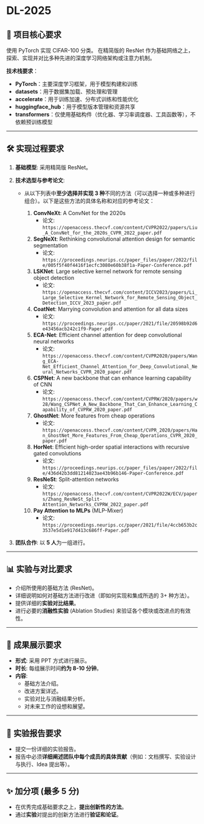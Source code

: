 # DL-2025

## 📝 项目核心要求

使用 PyTorch 实现 CIFAR-100 分类。
在精简版的 ResNet 作为基础网络之上，探索、实现并对比多种先进的深度学习网络架构或注意力机制。

**技术栈要求**：
- **PyTorch**：主要深度学习框架，用于模型构建和训练
- **datasets**：用于数据集加载、预处理和管理
- **accelerate**：用于训练加速、分布式训练和性能优化
- **huggingface_hub**：用于模型版本管理和资源共享
- **transformers**：仅使用基础构件（优化器、学习率调度器、工具函数等），不依赖预训练模型

---

## 🛠️ 实现过程要求

1.  **基础模型**: 采用精简版 ResNet。
2.  **技术选型与参考论文**:
    * 从以下列表中**至少选择并实现 3 种**不同的方法（可以选择一种或多种进行组合）。以下是这些方法的具体名称和对应的参考论文：

        1.  **ConvNeXt**: A ConvNet for the 2020s
            * 论文: `https://openaccess.thecvf.com/content/CVPR2022/papers/Liu_A_ConvNet_for_the_2020s_CVPR_2022_paper.pdf`
        2.  **SegNeXt**: Rethinking convolutional attention design for semantic segmentation
            * 论文: `https://proceedings.neurips.cc/paper_files/paper/2022/file/005f5f40f4416f1ecfc3080e60b38f1a-Paper-Conference.pdf`
        3.  **LSKNet**: Large selective kernel network for remote sensing object detection
            * 论文: `https://openaccess.thecvf.com/content/ICCV2023/papers/Li_Large_Selective_Kernel_Network_for_Remote_Sensing_Object_Detection_ICCV_2023_paper.pdf`
        4.  **CoatNet**: Marrying convolution and attention for all data sizes
            * 论文: `https://proceedings.neurips.cc/paper/2021/file/20598b92d6e43456acb242c1f9-Paper.pdf`
        5.  **ECA-Net**: Efficient channel attention for deep convolutional neural networks
            * 论文: `https://openaccess.thecvf.com/content/CVPR2020/papers/Wang_ECA-Net_Efficient_Channel_Attention_for_Deep_Convolutional_Neural_Networks_CVPR_2020_paper.pdf`
        6.  **CSPNet**: A new backbone that can enhance learning capability of CNN
            * 论文: `https://openaccess.thecvf.com/content/CVPRW/2020/papers/w28/Wang_CSPNet_A_New_Backbone_That_Can_Enhance_Learning_Capability_of_CVPRW_2020_paper.pdf`
        7.  **GhostNet**: More features from cheap operations
            * 论文: `https://openaccess.thecvf.com/content/CVPR_2020/papers/Han_GhostNet_More_Features_From_Cheap_Operations_CVPR_2020_paper.pdf`
        8.  **HorNet**: Efficient high-order spatial interactions with recursive gated convolutions
            * 论文: `https://proceedings.neurips.cc/paper_files/paper/2022/file/436d42b3dd81214023ae43b96b146-Paper-Conference.pdf`
        9.  **ResNeSt**: Split-attention networks
            * 论文: `https://openaccess.thecvf.com/content/CVPR2022W/ECV/papers/Zhang_ResNeSt_Split-Attention_Networks_CVPRW_2022_paper.pdf`
        10. **Pay Attention to MLPs** (MLP-Mixer)
            * 论文: `https://proceedings.neurips.cc/paper/2021/file/4ccb653b2c3537e5d1e917d413c686ff-Paper.pdf`

3.  **团队合作**: 以 **5 人**为一组进行。

---

## 📊 实验与对比要求

* 介绍所使用的基础方法 (ResNet)。
* 详细说明如何对基础方法进行改进（即如何实现和集成所选的 3+ 种方法）。
* 提供详细的**实验对比结果**。
* 进行必要的**消融性实验** (Ablation Studies) 来验证各个模块或改进点的有效性。

---

## 🎤 成果展示要求

* **形式**: 采用 PPT 方式进行展示。
* **时长**: 每组展示时间**约为 8-10 分钟**。
* **内容**:
    * 基础方法介绍。
    * 改进方案详述。
    * 实验对比与消融结果分析。
    * 对未来工作的设想和展望。

---

## 📖 实验报告要求

* 提交一份详细的实验报告。
* 报告中必须**详细阐述团队中每个成员的具体贡献**（例如：文档撰写、实验设计与执行、Idea 提出等）。

---

## ✨ 加分项 (最多 5 分)

* 在优秀完成基础要求之上，**提出创新性的方法**。
* 通过**实验**对提出的创新方法进行**验证和论证**。